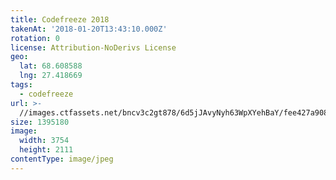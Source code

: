 ```yaml
---
title: Codefreeze 2018
takenAt: '2018-01-20T13:43:10.000Z'
rotation: 0
license: Attribution-NoDerivs License
geo:
  lat: 68.608588
  lng: 27.418669
tags:
  - codefreeze
url: >-
  //images.ctfassets.net/bncv3c2gt878/6d5jJAvyNyh63WpXYehBaY/fee427a90861a98553b34130eb7dca5d/codefreeze-2018_39801682021_o
size: 1395180
image:
  width: 3754
  height: 2111
contentType: image/jpeg
---
```


